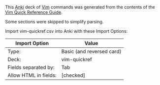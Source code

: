
This [Anki](https://apps.ankiweb.net/) deck of [Vim](https://www.vim.org/)
commands was generated from the contents of the
[Vim Quick Reference Guide](https://github.com/vim/vim/blob/master/runtime/doc/quickref.txt).

Some sections were skipped to simplify parsing.

Import vim-quickref.csv into Anki with these Import Options:

| Import Option         | Value                     |
| --------------------- | ------------------------- |
| Type:                 | Basic (and reversed card) |
| Deck:                 | vim-quickref              |
| Fields separated by:  | Tab                       |
| Allow HTML in fields: | [checked]                 |


